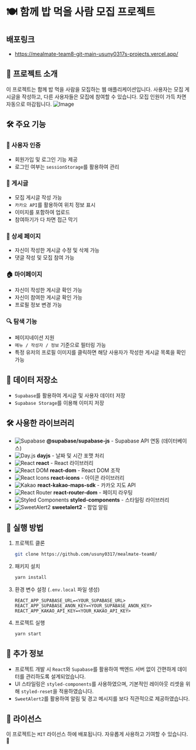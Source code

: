 # 🍽 함께 밥 먹을 사람 모집 프로젝트
## 배포링크
- https://mealmate-team8-git-main-usuny0317s-projects.vercel.app/

## 📌 프로젝트 소개
이 프로젝트는 함께 밥 먹을 사람을 모집하는 웹 애플리케이션입니다. 사용자는 모집 게시글을 작성하고, 다른 사용자들은 모집에 참여할 수 있습니다. 모집 인원이 가득 차면 자동으로 마감됩니다.
![Image](https://github.com/user-attachments/assets/6bdcda99-68f3-4c38-89a3-6cecd54c66de)

## 🛠 주요 기능

### 🔐 사용자 인증
- 회원가입 및 로그인 기능 제공
- 로그인 여부는 `sessionStorage`를 활용하여 관리

### 📢 게시글
- 모집 게시글 작성 가능
- `카카오 API`를 활용하여 위치 정보 표시
- 이미지를 포함하여 업로드
- 참여하기가 다 차면 접근 막기

### 📄 상세 페이지
- 자신이 작성한 게시글 수정 및 삭제 가능
- 댓글 작성 및 모집 참여 가능

### 🏠 마이페이지
- 자신이 작성한 게시글 확인 가능
- 자신이 참여한 게시글 확인 가능
- 프로필 정보 변경 가능

### 🔍 탐색 기능
- 페이지네이션 지원
- `메뉴 / 작성자 / 정보` 기준으로 필터링 가능
- 특정 유저의 프로필 이미지를 클릭하면 해당 사용자가 작성한 게시글 목록을 확인 가능

## 💾 데이터 저장소
- `Supabase`를 활용하여 게시글 및 사용자 데이터 저장
- `Supabase Storage`를 이용해 이미지 저장

## 🛠 사용한 라이브러리
- ![Supabase](https://img.shields.io/badge/Supabase-3ECF8E?logo=supabase&logoColor=white) **@supabase/supabase-js** - Supabase API 연동 (데이터베이스)
- ![Day.js](https://img.shields.io/badge/Day.js-FF4500?logo=javascript&logoColor=white) **dayjs** - 날짜 및 시간 포맷 처리
- ![React](https://img.shields.io/badge/React-61DAFB?logo=react&logoColor=white) **react** - React 라이브러리
- ![React DOM](https://img.shields.io/badge/React%20DOM-61DAFB?logo=react&logoColor=white) **react-dom** - React DOM 조작
- ![React Icons](https://img.shields.io/badge/React%20Icons-E91E63?logo=react&logoColor=white) **react-icons** - 아이콘 라이브러리
- ![Kakao](https://img.shields.io/badge/Kakao%20Maps-FFCD00?logo=kakao&logoColor=black) **react-kakao-maps-sdk** - 카카오 지도 API
- ![React Router](https://img.shields.io/badge/React%20Router-CA4245?logo=reactrouter&logoColor=white) **react-router-dom** - 페이지 라우팅
- ![Styled Components](https://img.shields.io/badge/Styled%20Components-DB7093?logo=styledcomponents&logoColor=white) **styled-components** - 스타일링 라이브러리
- ![SweetAlert2](https://img.shields.io/badge/SweetAlert2-FF2D20?logo=javascript&logoColor=white) **sweetalert2** - 팝업 알림



## 🚀 실행 방법
1. 프로젝트 클론
   ```bash
   git clone https://github.com/usuny0317/mealmate-team8/
   ```
2. 패키지 설치
   ```bash
   yarn install
   ```
3. 환경 변수 설정 (`.env.local` 파일 생성)
   ```env
   REACT_APP_SUPABASE_URL=<YOUR_SUPABASE_URL>
   REACT_APP_SUPABASE_ANON_KEY=<YOUR_SUPABASE_ANON_KEY>
   REACT_APP_KAKAO_API_KEY=<YOUR_KAKAO_API_KEY>
   ```
4. 프로젝트 실행
   ```bash
   yarn start
   ```

## 📌 추가 정보
- 프로젝트 개발 시 `React`와 `Supabase`를 활용하여 백엔드 서버 없이 간편하게 데이터를 관리하도록 설계되었습니다.
- UI 스타일링은 `styled-components`를 사용하였으며, 기본적인 레이아웃 리셋을 위해 `styled-reset`을 적용하였습니다.
- `SweetAlert2`를 활용하여 알림 및 경고 메시지를 보다 직관적으로 제공하였습니다.


## 📜 라이선스
이 프로젝트는 `MIT` 라이선스 하에 배포됩니다. 자유롭게 사용하고 기여할 수 있습니다. 🎉
